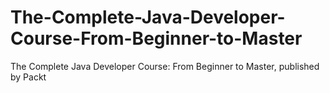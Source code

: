 # The-Complete-Java-Developer-Course-From-Beginner-to-Master
The Complete Java Developer Course: From Beginner to Master, published by Packt

